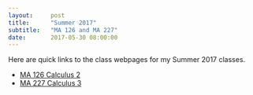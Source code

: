```yaml
---
layout:     post
title:      "Summer 2017"
subtitle:   "MA 126 and MA 227"
date:       2017-05-30 08:00:00
---
```


Here are quick links to the class webpages for my Summer 2017 classes.

- [MA 126 Calculus 2](/classes/2017/06/ma126/)
- [MA 227 Calculus 3](/classes/2017/06/ma227/)
